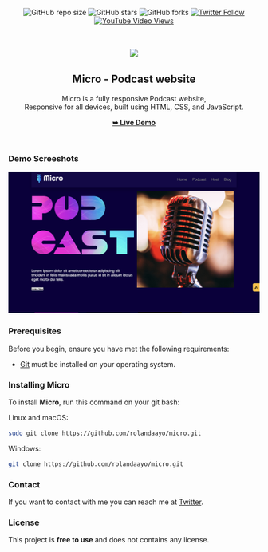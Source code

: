 <div align="center">
  
  ![GitHub repo size](https://img.shields.io/github/repo-size/rolandaayo/micro)
  ![GitHub stars](https://img.shields.io/github/stars/rolandaayo/micro?style=social)
  ![GitHub forks](https://img.shields.io/github/forks/rolandaayo/micro?style=social)
[![Twitter Follow](https://img.shields.io/twitter/follow/rolandaayo?style=social)](https://twitter.com/intent/follow?screen_name=rolandaayo)
  [![YouTube Video Views](https://img.shields.io/youtube/views/_9oK9CKuaeI?style=social)](https://youtu.be/_9oK9CKuaeI)

  <br />
  <br />
  
  <img src="./readme-images/project-logo.png" />

  <h2 align="center">Micro - Podcast website</h2>

  Micro is a fully responsive Podcast website, <br />Responsive for all devices, built using HTML, CSS, and JavaScript.

  <a href="https://rolandaayo.github.io/micro/"><strong>➥ Live Demo</strong></a>

</div>

<br />

### Demo Screeshots

![Micro Desktop Demo](./readme-images/desktop.png "Desktop Demo")

### Prerequisites

Before you begin, ensure you have met the following requirements:

* [Git](https://git-scm.com/downloads "Download Git") must be installed on your operating system.

### Installing Micro

To install **Micro**, run this command on your git bash:

Linux and macOS:

```bash
sudo git clone https://github.com/rolandaayo/micro.git
```

Windows:

```bash
git clone https://github.com/rolandaayo/micro.git
```

### Contact

If you want to contact with me you can reach me at [Twitter](https://www.twitter.com/rolandaayo).

### License

This project is **free to use** and does not contains any license.
